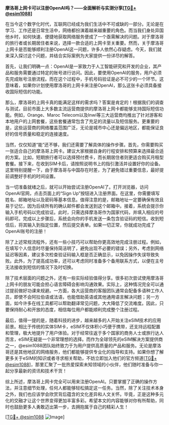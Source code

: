**摩洛哥上网卡可以注册OpenAI吗？——全面解析与实测分享[[TG💪+ @esim1088](https://t.me/s/esim1088)]**

在当今这个数字化时代，互联网已经成为我们生活中不可或缺的一部分。无论是在学习、工作还是日常生活中，网络都扮演着越来越重要的角色。而当我们身处异国他乡时，如何快速、便捷地获取网络服务便成了一个亟需解决的问题。对于摩洛哥的旅行者或长期居住者来说，选择一款合适的上网卡至关重要。然而，关于摩洛哥上网卡是否能够顺利注册OpenAI这一问题，许多人依然心存疑虑。今天，我们就来深入探讨这个问题，并结合实际案例为大家提供一份详尽的解答。

首先，让我们明确一点：OpenAI是一家致力于人工智能研究和开发的企业，其产品和服务需要通过特定的账号进行访问。因此，要使用OpenAI的服务，用户必须先完成账号注册流程。而在这个过程中，手机号码验证是必不可少的一个环节。这意味着，如果你计划使用摩洛哥的上网卡来注册OpenAI，那么这张卡必须具备接收国际短信的功能。

那么，摩洛哥的上网卡真的能满足这样的需求吗？答案是肯定的！根据我们的调查与测试，目前市面上大多数主流运营商提供的摩洛哥上网卡都能够支持国际短信功能。例如，Orange、Maroc Telecom以及Inwi等三大运营商均推出了针对游客和本地用户的上网套餐，这些套餐通常包含了充足的流量以及短信服务。更重要的是，这些运营商的网络覆盖范围广泛，无论是城市中心还是偏远地区，都能保证良好的信号质量和稳定的连接速度。

当然，仅仅知道“能”还不够，我们还需要了解具体的操作步骤。首先，你需要购买一张适合自己的摩洛哥上网卡。建议大家根据自身的行程安排和预算来选择最合适的方案。比如，短期旅行者可以选择预付费卡，而长期居住者则更适合购买月租型套餐。接下来，在收到SIM卡后，请按照说明书上的指引激活并设置好你的设备。这里特别提醒一下，由于摩洛哥与中国存在时差，为了避免错过重要信息，最好提前调整好手机的时间设置。

当一切准备就绪之后，就可以开始尝试注册OpenAI了。打开浏览器，访问OpenAI官网，点击页面上的“Sign Up”按钮进入注册界面。在这里，你需要填写姓名、邮箱地址以及密码等基本信息。值得注意的是，邮箱地址一定要确保有效且易于记忆，因为后续所有的确认邮件都会发送到这个邮箱中。接着，系统会提示你输入手机号码以完成验证。此时，只需选择摩洛哥作为国家代码，并填入相应的号码即可。完成以上步骤后，系统会向你的手机发送一条包含验证码的短信。收到短信后，将其输入到指定位置，然后提交表单。如果一切正常，你就成功完成了OpenAI账号的注册！

除了上述常规流程外，还有一些小技巧可以帮助你更高效地完成注册过程。例如，在填写个人信息时尽量保持简洁明了，避免出现不必要的错误；另外，考虑到网络延迟等因素，建议多次检查验证码输入框是否正确显示，以免因操作失误导致失败。此外，为了提高成功率，还可以考虑同时准备多个备用联系方式，以便在主号无法接收到短信的情况下及时切换。

除了技术层面的问题之外，还有一些实际经验值得分享。很多初次尝试使用摩洛哥上网卡的朋友可能会担心语言障碍会影响沟通效果。实际上，这种情况完全可以通过提前做好功课来规避。一方面，各大运营商的客服团队通常会配备多语种工作人员，即使不会阿拉伯语或法语，也能借助英语或其他通用语言解决问题；另一方面，如今许多在线工具都可以帮助翻译常见问题，大大降低了交流难度。因此，只要保持耐心和开放的态度，相信每位用户都能顺利完成整个注册过程。

最后，值得一提的是，随着科技的进步，越来越多的人开始关注eSIM技术的应用前景。相比于传统的实体SIM卡，eSIM不仅体积小巧便于携带，还支持远程配置和管理，极大地提升了用户体验。对于经常往返于多个国家的商务人士或旅行达人而言，eSIM无疑是一个非常理想的选择。而作为全球领先的eSIM解决方案提供商之一，@esim1088团队始终致力于为用户提供高质量的产品和服务。无论是摩洛哥还是其他地区的网络服务，他们都能够提供专业化的指导和支持。如果你想了解更多关于eSIM的知识或者寻求相关帮助，不妨立即加入他们的官方频道[[TG💪+ @esim1088](https://t.me/s/esim1088)]，那里汇聚了一批热爱探索未知领域的小伙伴，他们随时准备与你一起分享最新的资讯和技术干货！

综上所述，摩洛哥上网卡完全可以用来注册OpenAI。只要掌握了正确的操作方法，并注意细节处理，任何人都能够轻松搞定这一任务。当然，除了关注技术本身之外，我们也应该学会欣赏背后蕴含的文化差异和人文关怀。毕竟，正是这种多元化的交融才让这个世界变得更加丰富多彩。希望本文的内容能够对你有所帮助，同时也鼓励更多人勇敢迈出第一步，去拥抱属于自己的精彩人生！

[[TG💪+ @esim1088](https://t.me/s/esim1088) ![Image](https://i.postimg.cc/4NQfJmqS/Snipaste-2025-05-13-00-14-12.png)]